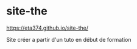# site-the

https://eta374.github.io/site-the/

Site créer a partir d'un tuto en début de formation
